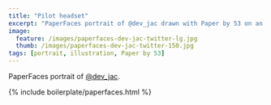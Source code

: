 ```yaml
---
title: "Pilot headset"
excerpt: "PaperFaces portrait of @dev_jac drawn with Paper by 53 on an iPad."
image: 
  feature: /images/paperfaces-dev-jac-twitter-lg.jpg
  thumb: /images/paperfaces-dev-jac-twitter-150.jpg
tags: [portrait, illustration, Paper by 53]
---
```


PaperFaces portrait of [@dev_jac](http://twitter.com/dev_jac).

{% include boilerplate/paperfaces.html %}